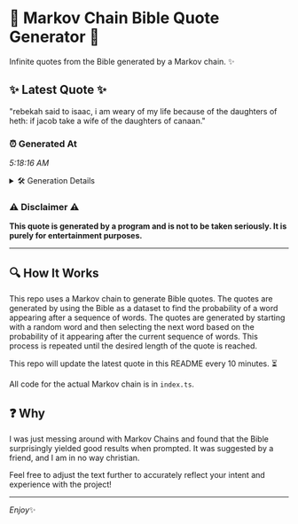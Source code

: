 # 📖 Markov Chain Bible Quote Generator 📖

Infinite quotes from the Bible generated by a Markov chain. ✨

## ✨ Latest Quote ✨
"rebekah said to isaac, i am weary of my life because of the daughters of heth: if jacob take a wife of the daughters of canaan."

### ⏰ Generated At
*5:18:16 AM*

<details>
    <summary>🛠️ Generation Details</summary>
    <p>
        <strong>🌱 Seed:</strong> rebekah<br>
        <strong>🔄 Iterations:</strong> 25<br>
        <strong>📜 Context History:</strong><br>[ rebekah ]: said<br>[ rebekah, said ]: to<br>[ rebekah, said, to ]: isaac,<br>[ rebekah, said, to, isaac, ]: i<br>[ rebekah, said, to, isaac,, i ]: am<br>[ rebekah, said, to, isaac,, i, am ]: weary<br>[ said, to, isaac,, i, am, weary ]: of<br>[ to, isaac,, i, am, weary, of ]: my<br>[ isaac,, i, am, weary, of, my ]: life<br>[ i, am, weary, of, my, life ]: because<br>[ am, weary, of, my, life, because ]: of<br>[ weary, of, my, life, because, of ]: the<br>[ of, my, life, because, of, the ]: daughters<br>[ my, life, because, of, the, daughters ]: of<br>[ life, because, of, the, daughters, of ]: heth:<br>[ because, of, the, daughters, of, heth: ]: if<br>[ of, the, daughters, of, heth:, if ]: jacob<br>[ the, daughters, of, heth:, if, jacob ]: take<br>[ daughters, of, heth:, if, jacob, take ]: a<br>[ of, heth:, if, jacob, take, a ]: wife<br>[ heth:, if, jacob, take, a, wife ]: of<br>[ if, jacob, take, a, wife, of ]: the<br>[ jacob, take, a, wife, of, the ]: daughters<br>[ take, a, wife, of, the, daughters ]: of<br>[ a, wife, of, the, daughters, of ]: canaan.<br>
    </p>
</details>

### ⚠️ Disclaimer ⚠️
**This quote is generated by a program and is not to be taken seriously. It is purely for entertainment purposes.**

---

## 🔍 How It Works

This repo uses a Markov chain to generate Bible quotes. The quotes are generated by using the Bible as a dataset to find the probability of a word appearing after a sequence of words. The quotes are generated by starting with a random word and then selecting the next word based on the probability of it appearing after the current sequence of words. This process is repeated until the desired length of the quote is reached.

This repo will update the latest quote in this README every 10 minutes. ⏳

All code for the actual Markov chain is in `index.ts`.

## ❓ Why

I was just messing around with Markov Chains and found that the Bible surprisingly yielded good results when prompted. 
It was suggested by a friend, and I am in no way christian.

Feel free to adjust the text further to accurately reflect your intent and experience with the project!

---

*Enjoy*✨
